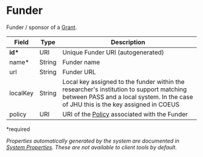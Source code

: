 # Funder

Funder / sponsor of a [Grant](Grant.md).

| Field  		| Type  		| Description |
| ------------- | ------------- | ------------- |
| __id*__ | URI | Unique Funder URI (autogenerated) |
| name* | String | Funder name |  
| url | String | Funder URL |
| localKey | String | Local key assigned to the funder within the researcher's institution to support matching between PASS and a local system. In the case of JHU this is the key assigned in COEUS  |
| policy | URI | URI of the [Policy](Policy.md) associated with the Funder  |
 
*required 

*Properties automatically generated by the system are documented in [System Properties](SystemProperties.md). These are not available to client tools by default.*
